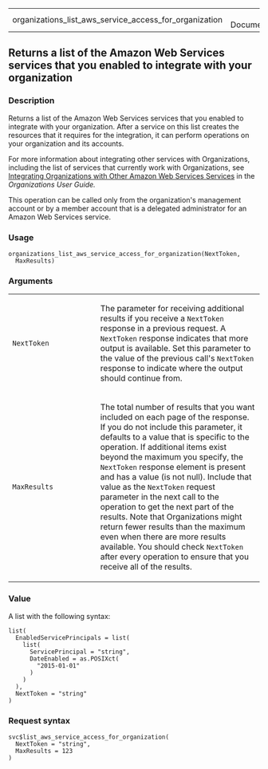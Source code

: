<table style="width: 100%;">
<tbody>
<tr class="odd">
<td>organizations_list_aws_service_access_for_organization</td>
<td style="text-align: right;">R Documentation</td>
</tr>
</tbody>
</table>

## Returns a list of the Amazon Web Services services that you enabled to integrate with your organization

### Description

Returns a list of the Amazon Web Services services that you enabled to
integrate with your organization. After a service on this list creates
the resources that it requires for the integration, it can perform
operations on your organization and its accounts.

For more information about integrating other services with
Organizations, including the list of services that currently work with
Organizations, see [Integrating Organizations with Other Amazon Web
Services
Services](https://docs.aws.amazon.com/organizations/latest/userguide/orgs_integrate_services.html)
in the *Organizations User Guide.*

This operation can be called only from the organization's management
account or by a member account that is a delegated administrator for an
Amazon Web Services service.

### Usage

    organizations_list_aws_service_access_for_organization(NextToken,
      MaxResults)

### Arguments

<table>
<colgroup>
<col style="width: 35%" />
<col style="width: 65%" />
</colgroup>
<tbody>
<tr class="odd">
<td><code
id="organizations_list_aws_service_access_for_organization_:_NextToken">NextToken</code></td>
<td><p>The parameter for receiving additional results if you receive a
<code>NextToken</code> response in a previous request. A
<code>NextToken</code> response indicates that more output is available.
Set this parameter to the value of the previous call's
<code>NextToken</code> response to indicate where the output should
continue from.</p></td>
</tr>
<tr class="even">
<td><code
id="organizations_list_aws_service_access_for_organization_:_MaxResults">MaxResults</code></td>
<td><p>The total number of results that you want included on each page
of the response. If you do not include this parameter, it defaults to a
value that is specific to the operation. If additional items exist
beyond the maximum you specify, the <code>NextToken</code> response
element is present and has a value (is not null). Include that value as
the <code>NextToken</code> request parameter in the next call to the
operation to get the next part of the results. Note that Organizations
might return fewer results than the maximum even when there are more
results available. You should check <code>NextToken</code> after every
operation to ensure that you receive all of the results.</p></td>
</tr>
</tbody>
</table>

### Value

A list with the following syntax:

    list(
      EnabledServicePrincipals = list(
        list(
          ServicePrincipal = "string",
          DateEnabled = as.POSIXct(
            "2015-01-01"
          )
        )
      ),
      NextToken = "string"
    )

### Request syntax

    svc$list_aws_service_access_for_organization(
      NextToken = "string",
      MaxResults = 123
    )
